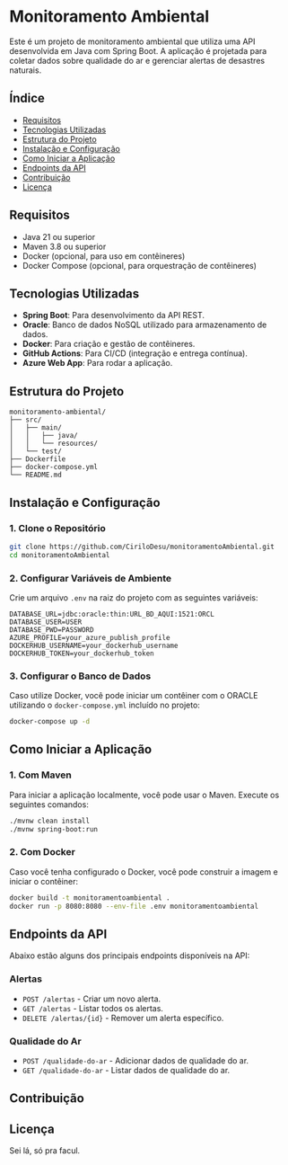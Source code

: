 # Monitoramento Ambiental

Este é um projeto de monitoramento ambiental que utiliza uma API desenvolvida em Java com Spring Boot. A aplicação é projetada para coletar dados sobre qualidade do ar e gerenciar alertas de desastres naturais.

## Índice

- [Requisitos](#requisitos)
- [Tecnologias Utilizadas](#tecnologias-utilizadas)
- [Estrutura do Projeto](#estrutura-do-projeto)
- [Instalação e Configuração](#instalação-e-configuração)
- [Como Iniciar a Aplicação](#como-iniciar-a-aplicação)
- [Endpoints da API](#endpoints-da-api)
- [Contribuição](#contribuição)
- [Licença](#licença)

## Requisitos

- Java 21 ou superior
- Maven 3.8 ou superior
- Docker (opcional, para uso em contêineres)
- Docker Compose (opcional, para orquestração de contêineres)

## Tecnologias Utilizadas

- **Spring Boot**: Para desenvolvimento da API REST.
- **Oracle**: Banco de dados NoSQL utilizado para armazenamento de dados.
- **Docker**: Para criação e gestão de contêineres.
- **GitHub Actions**: Para CI/CD (integração e entrega contínua).
- **Azure Web App**: Para rodar a aplicação.
## Estrutura do Projeto

```plaintext
monitoramento-ambiental/
├── src/
│   ├── main/
│   │   ├── java/
│   │   └── resources/
│   └── test/
├── Dockerfile
├── docker-compose.yml
└── README.md
```

## Instalação e Configuração

### 1. Clone o Repositório

```bash
git clone https://github.com/CiriloDesu/monitoramentoAmbiental.git
cd monitoramentoAmbiental
```

### 2. Configurar Variáveis de Ambiente

Crie um arquivo `.env` na raiz do projeto com as seguintes variáveis:

```plaintext
DATABASE_URL=jdbc:oracle:thin:URL_BD_AQUI:1521:ORCL
DATABASE_USER=USER
DATABASE_PWD=PASSWORD
AZURE_PROFILE=your_azure_publish_profile
DOCKERHUB_USERNAME=your_dockerhub_username
DOCKERHUB_TOKEN=your_dockerhub_token
```

### 3. Configurar o Banco de Dados

Caso utilize Docker, você pode iniciar um contêiner com o ORACLE utilizando o `docker-compose.yml` incluído no projeto:

```bash
docker-compose up -d
```

## Como Iniciar a Aplicação

### 1. Com Maven

Para iniciar a aplicação localmente, você pode usar o Maven. Execute os seguintes comandos:

```bash
./mvnw clean install
./mvnw spring-boot:run
```

### 2. Com Docker

Caso você tenha configurado o Docker, você pode construir a imagem e iniciar o contêiner:

```bash
docker build -t monitoramentoambiental .
docker run -p 8080:8080 --env-file .env monitoramentoambiental
```

## Endpoints da API

Abaixo estão alguns dos principais endpoints disponíveis na API:

### Alertas

- `POST /alertas` - Criar um novo alerta.
- `GET /alertas` - Listar todos os alertas.
- `DELETE /alertas/{id}` - Remover um alerta específico.

### Qualidade do Ar

- `POST /qualidade-do-ar` - Adicionar dados de qualidade do ar.
- `GET /qualidade-do-ar` - Listar dados de qualidade do ar.

## Contribuição



## Licença

Sei lá, só pra facul.

